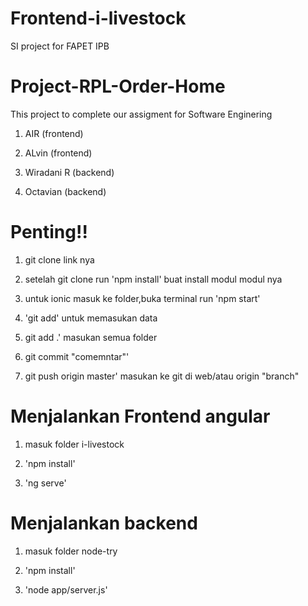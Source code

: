 # Frontend-i-livestock
SI project for FAPET IPB

# Project-RPL-Order-Home

This project to complete our assigment for Software Enginering
1. AIR (frontend)

2. ALvin  (frontend)

3. Wiradani R (backend)
4. Octavian (backend)

#  Penting!!

1. git clone link nya

2. setelah git clone run 'npm install' buat install modul modul nya

3. untuk ionic masuk ke folder,buka terminal run 'npm start'

4. 'git add' untuk memasukan data

5. git add .' masukan semua folder

6. git commit "comemntar"'

7. git push origin master' masukan ke git di web/atau origin "branch"

# Menjalankan Frontend angular

1. masuk folder i-livestock

2. 'npm install'

3. 'ng serve'

# Menjalankan backend

1. masuk folder node-try

2. 'npm install'

3. 'node app/server.js'
